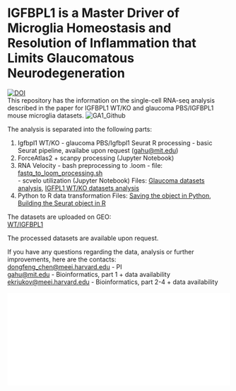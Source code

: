 # IGFBPL1 is a Master Driver of Microglia Homeostasis and Resolution of Inflammation that Limits Glaucomatous Neurodegeneration
<a href="https://zenodo.org/badge/latestdoi/600119531"><img src="https://zenodo.org/badge/600119531.svg" alt="DOI"></a> <br />
This repository has the information on the single-cell RNA-seq analysis described in the paper for IGFBPL1 WT/KO and glaucoma PBS/IGFBPL1 mouse microglia datasets.
![GA1_Github](https://user-images.githubusercontent.com/77118598/219808488-bb277362-bc15-4820-84cb-9eb30d7e5972.jpg)


The analysis is separated into the following parts:
1. Igfbpl1 WT/KO - glaucoma PBS/Igfbpl1 Seurat R processing - basic Seurat pipeline, availabe upon request (gahu@mit.edu)
2. ForceAtlas2 + scanpy processing (Jupyter Notebook)
3. RNA Velocity - bash preprocessing to .loom - file: [fastq_to_loom_processing.sh](https://github.com/mcrewcow/Pan_et_al_DFChen_IGFPL1_paper/blob/main/fastq_to_loom_processing.sh) <br />
                - scvelo utilization (Jupyter Notebook)
  Files: [Glaucoma datasets analysis](https://github.com/mcrewcow/Pan_et_al_DFChen_IGFPL1_paper/blob/main/glaucoma.ipynb), [IGFPL1 WT/KO datasets analysis](https://github.com/mcrewcow/Pan_et_al_DFChen_IGFPL1_paper/blob/main/IGFBPL1.ipynb) <br />
4. Python to R data transformation
Files: [Saving the object in Python](https://github.com/mcrewcow/Pan_et_al_DFChen_IGFPL1_paper/blob/main/h5ad_to_h5seurat_p1.py), [Building the Seurat object in R](https://github.com/mcrewcow/Pan_et_al_DFChen_IGFPL1_paper/blob/main/h5ad_to_h5seurat_p2.R)
                
The datasets are uploaded on GEO: <br />
[WT/IGFBPL1](https://www.ncbi.nlm.nih.gov/geo/query/acc.cgi?acc=GSE176204) <br />


The processed datasets are available upon request. <br />

If you have any questions regarding the data, analysis or further improvements, here are the contacts: <br />
dongfeng_chen@meei.harvard.edu - PI\
gahu@mit.edu - Bioinformatics, part 1 + data availability\
ekriukov@meei.harvard.edu - Bioinformatics, part 2-4 + data availability<br />
<br />
![Metrics](https://github.com/mcrewcow/mcrewcow/blob/main/metrics.repositoryIgfbpl1.svg)
